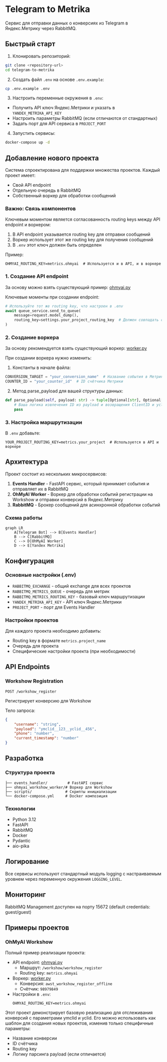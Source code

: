# Telegram to Metrika

Сервис для отправки данных о конверсиях из Telegram в Яндекс.Метрику через RabbitMQ.

## Быстрый старт

1. Клонировать репозиторий:
```bash
git clone <repository-url>
cd telegram-to-metrika
```

2. Создать файл `.env` на основе `.env.example`:
```bash
cp .env.example .env
```

3. Настроить переменные окружения в `.env`:
- Получить API ключ Яндекс.Метрики и указать в `YANDEX_METRIKA_API_KEY`
- Настроить параметры RabbitMQ (если отличаются от стандартных)
- Задать порт для API сервиса в `PROJECT_PORT`

4. Запустить сервисы:
```bash
docker-compose up -d
```

## Добавление нового проекта

Система спроектирована для поддержки множества проектов. Каждый проект имеет:
- Свой API endpoint
- Отдельную очередь в RabbitMQ
- Собственный воркер для обработки сообщений

### Важно: Связь компонентов

Ключевым моментом является согласованность routing keys между API endpoint и воркером:
1. В API endpoint указывается routing key для отправки сообщений
2. Воркер использует этот же routing key для получения сообщений
3. В `.env` этот ключ должен быть определен

Пример:
```env
OHMYAI_ROUTING_KEY=metrics.ohmyai  # Используется и в API, и в воркере
```

### 1. Создание API endpoint

За основу можно взять существующий пример: [ohmyai.py](events_handler/api/v1/ohmyai.py)

Ключевые моменты при создании endpoint:
```python
# Используйте тот же routing key, что настроен в .env
await queue_service.send_to_queue(
    message=request.model_dump(),
    routing_key=settings.your_project_routing_key  # Должен совпадать с воркером
)
```

### 2. Создание воркера

За основу рекомендуется взять существующий воркер: [worker.py](ohmyai_workshow_worker/worker.py)

При создании воркера нужно изменить:
1. Константы в начале файла:
```python
CONVERSION_TARGET = "your_conversion_name"  # Название события в Метрике
COUNTER_ID = "your_counter_id"  # ID счётчика Метрики
```

2. Метод parse_payload для вашей структуры данных:
```python
def parse_payload(self, payload: str) -> tuple[Optional[str], Optional[str]]:
    # Ваша логика извлечения ID из payload и возвращения ClientID и yclid
    pass
```

### 3. Настройка маршрутизации

В `.env` добавьте:
```env
YOUR_PROJECT_ROUTING_KEY=metrics.your_project  # Используется в API и воркере
```

## Архитектура

Проект состоит из нескольких микросервисов:

1. **Events Handler** - FastAPI сервис, который принимает события и отправляет их в RabbitMQ
2. **OhMyAI Worker** - Воркер для обработки событий регистрации на Workshow и отправки конверсий в Яндекс.Метрику
3. **RabbitMQ** - Брокер сообщений для асинхронной обработки событий

### Схема работы

```mermaid
graph LR
    A[Telegram Bot] --> B[Events Handler]
    B --> C[RabbitMQ]
    C --> D[OhMyAI Worker]
    D --> E[Yandex Metrika]
```

## Конфигурация

### Основные настройки (.env)

- `RABBITMQ_EXCHANGE` - общий exchange для всех проектов
- `RABBITMQ_METRICS_QUEUE` - очередь для метрик
- `RABBITMQ_METRICS_ROUTING_KEY` - базовый ключ маршрутизации
- `YANDEX_METRIKA_API_KEY` - API ключ Яндекс.Метрики
- `PROJECT_PORT` - порт для Events Handler

### Настройки проектов

Для каждого проекта необходимо добавить:
- Routing key в формате `metrics.project_name`
- Очередь для проекта
- Специфические настройки проекта (при необходимости)

## API Endpoints

### Workshow Registration

```http
POST /workshow_register
```

Регистрирует конверсию для Workshow

Тело запроса:
```json
{
    "username": "string",
    "payload": "ymclid__123__yclid__456",
    "phone": "number",
    "current_timestamp": "number"
}
```

## Разработка

### Структура проекта
```
├── events_handler/         # FastAPI сервис
├── ohmyai_workshow_worker/# Воркер для Workshow
├── scripts/               # Скрипты инициализации
└── docker-compose.yml     # Docker композиция
```

### Технологии
- Python 3.12
- FastAPI
- RabbitMQ
- Docker
- Pydantic
- aio-pika

## Логирование

Все сервисы используют стандартный модуль logging с настраиваемым уровнем через переменную окружения `LOGGING_LEVEL`.

## Мониторинг

RabbitMQ Management доступен на порту 15672 (default credentials: guest/guest) 

## Примеры проектов

### OhMyAI Workshow

Полный пример реализации проекта:
- API endpoint: [ohmyai.py](events_handler/api/v1/ohmyai.py)
  - Маршрут: `/workshow/workshow_register`
  - Routing key: `metrics.ohmyai`
- Воркер: [worker.py](ohmyai_workshow_worker/worker.py)
  - Конверсия: `awst_workshow_register_offline`
  - Счётчик: `98979849`
- Настройки в `.env`:
  ```env
  OHMYAI_ROUTING_KEY=metrics.ohmyai
  ```

Этот проект демонстрирует базовую реализацию для отслеживания конверсий с параметрами ymclid и yclid. Его можно использовать как шаблон для создания новых проектов, изменив только специфичные параметры:
- Название конверсии
- ID счётчика
- Routing key
- Логику парсинга payload (если отличается) 